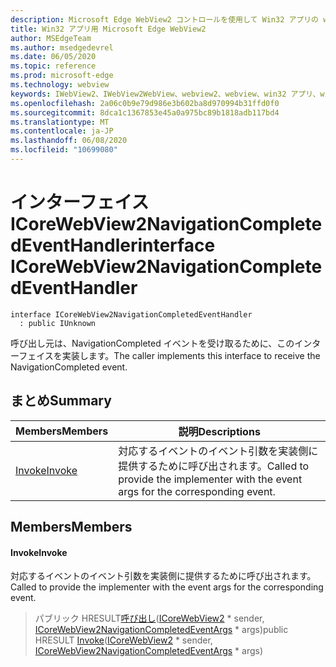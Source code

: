 ```yaml
---
description: Microsoft Edge WebView2 コントロールを使用して Win32 アプリの web コンテンツをホストする
title: Win32 アプリ用 Microsoft Edge WebView2
author: MSEdgeTeam
ms.author: msedgedevrel
ms.date: 06/05/2020
ms.topic: reference
ms.prod: microsoft-edge
ms.technology: webview
keywords: IWebView2、IWebView2WebView、webview2、webview、win32 アプリ、win32、edge、ICoreWebView2、ICoreWebView2Controller、browser control、edge html
ms.openlocfilehash: 2a06c0b9e79d986e3b602ba8d970994b31ffd0f0
ms.sourcegitcommit: 8dca1c1367853e45a0a975bc89b1818adb117bd4
ms.translationtype: MT
ms.contentlocale: ja-JP
ms.lasthandoff: 06/08/2020
ms.locfileid: "10699080"
---
```

# <span data-ttu-id="cdae7-104">インターフェイス ICoreWebView2NavigationCompletedEventHandler</span><span class="sxs-lookup"><span data-stu-id="cdae7-104">interface ICoreWebView2NavigationCompletedEventHandler</span></span> 

```
interface ICoreWebView2NavigationCompletedEventHandler
  : public IUnknown
```

<span data-ttu-id="cdae7-105">呼び出し元は、NavigationCompleted イベントを受け取るために、このインターフェイスを実装します。</span><span class="sxs-lookup"><span data-stu-id="cdae7-105">The caller implements this interface to receive the NavigationCompleted event.</span></span>

## <span data-ttu-id="cdae7-106">まとめ</span><span class="sxs-lookup"><span data-stu-id="cdae7-106">Summary</span></span>

 <span data-ttu-id="cdae7-107">Members</span><span class="sxs-lookup"><span data-stu-id="cdae7-107">Members</span></span>                        | <span data-ttu-id="cdae7-108">説明</span><span class="sxs-lookup"><span data-stu-id="cdae7-108">Descriptions</span></span>
--------------------------------|---------------------------------------------
[<span data-ttu-id="cdae7-109">Invoke</span><span class="sxs-lookup"><span data-stu-id="cdae7-109">Invoke</span></span>](#invoke) | <span data-ttu-id="cdae7-110">対応するイベントのイベント引数を実装側に提供するために呼び出されます。</span><span class="sxs-lookup"><span data-stu-id="cdae7-110">Called to provide the implementer with the event args for the corresponding event.</span></span>

## <span data-ttu-id="cdae7-111">Members</span><span class="sxs-lookup"><span data-stu-id="cdae7-111">Members</span></span>

#### <span data-ttu-id="cdae7-112">Invoke</span><span class="sxs-lookup"><span data-stu-id="cdae7-112">Invoke</span></span> 

<span data-ttu-id="cdae7-113">対応するイベントのイベント引数を実装側に提供するために呼び出されます。</span><span class="sxs-lookup"><span data-stu-id="cdae7-113">Called to provide the implementer with the event args for the corresponding event.</span></span>

> <span data-ttu-id="cdae7-114">パブリック HRESULT[呼び出し](#invoke)([ICoreWebView2](icorewebview2.md) \* sender, [ICoreWebView2NavigationCompletedEventArgs](icorewebview2navigationcompletedeventargs.md) \* args)</span><span class="sxs-lookup"><span data-stu-id="cdae7-114">public HRESULT [Invoke](#invoke)([ICoreWebView2](icorewebview2.md) \* sender, [ICoreWebView2NavigationCompletedEventArgs](icorewebview2navigationcompletedeventargs.md) \* args)</span></span>

